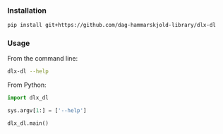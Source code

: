 
### Installation 
```bash
pip install git+https://github.com/dag-hammarskjold-library/dlx-dl
```

### Usage
From the command line:
```bash
dlx-dl --help
```

From Python:
```python
import dlx_dl

sys.argv[1:] = ['--help']

dlx_dl.main()
